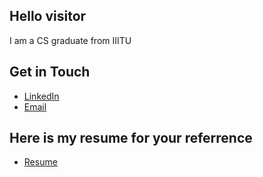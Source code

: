 ## Hello visitor 

I am a CS graduate from IIITU



## Get in Touch

- [LinkedIn](https://www.linkedin.com/in/bhavishya-solviya/)
- [Email](mailto:bhavishyasolviya@gmail.com)

## Here is my resume for your referrence
- [Resume](https://bit.ly/3Kvv4Ex)
